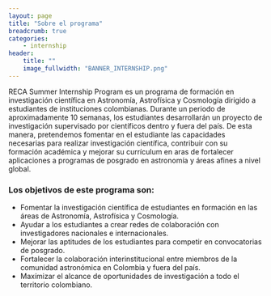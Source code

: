 ```yaml
---
layout: page
title: "Sobre el programa"
breadcrumb: true
categories:
    - internship
header:
    title: ""
    image_fullwidth: "BANNER_INTERNSHIP.png"
---
```


RECA Summer Internship Program es un programa de formación en investigación científica en Astronomía, Astrofísica y Cosmología dirigido a estudiantes de instituciones
colombianas. Durante un periodo de aproximadamente 10 semanas, los estudiantes desarrollarán un proyecto de investigación supervisado por científicos dentro y fuera del 
país. De esta manera, pretendemos fomentar en el estudiante las capacidades necesarias para realizar investigación científica, contribuir con su formación académica y 
mejorar su currículum en aras de fortalecer aplicaciones a programas de posgrado en astronomía y áreas afines a nivel global.

### Los objetivos de este programa son:

- Fomentar la investigación científica de estudiantes en formación en las áreas de Astronomía, Astrofísica y Cosmología.
- Ayudar a los estudiantes a crear redes de colaboración con investigadores nacionales e internacionales.
- Mejorar las aptitudes de los estudiantes para competir en convocatorias de posgrado.
- Fortalecer la colaboración interinstitucional entre miembros de la comunidad astronómica en Colombia y  fuera del país.
- Maxímizar el alcance de oportunidades de investigación a todo el territorio colombiano.

